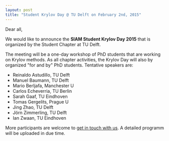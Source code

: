 ```yaml
---
layout: post
title: "Student Krylov Day @ TU Delft on February 2nd, 2015"
---
```


Dear all,

We would like to announce the **SIAM Student Krylov Day 2015** that is
organized by the Student Chapter at TU Delft.

The meeting will be a one-day workshop of PhD students that are working on
Krylov methods. As all chapter activities, the Krylov Day will also by
organized "for and by" PhD students.  Tentative speakers are:

* Reinaldo Astudillo, TU Delft
* Manuel Baumann, TU Delft
* Mario Berljafa, Manchester U
* Carlos Echeverria, TU Berlin
* Sarah Gaaf, TU Eindhoven
* Tomas Gergelits, Prague U
* Jing Zhao,  TU Delft
* Jörn Zimmerling, TU Delft
* Ian Zwaan, TU Eindhoven

More participants are welcome to [get in touch with us][mail sscdelft]. A
detailed programm will be uploaded in due time.

[mail sscdelft]: mailto:SIAMSC-EWI@tudelft.nl
